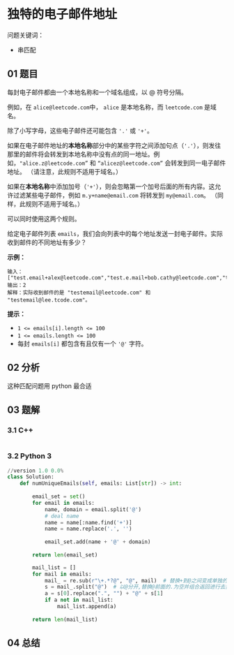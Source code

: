 # 独特的电子邮件地址
问题关键词：

- 串匹配

## 01 题目

每封电子邮件都由一个本地名称和一个域名组成，以 @ 符号分隔。

例如，在 `alice@leetcode.com`中， `alice` 是本地名称，而 `leetcode.com` 是域名。

除了小写字母，这些电子邮件还可能包含 `'.'` 或 `'+'`。

如果在电子邮件地址的**本地名称**部分中的某些字符之间添加句点（`'.'`），则发往那里的邮件将会转发到本地名称中没有点的同一地址。例如，`"alice.z@leetcode.com”` 和 `“alicez@leetcode.com”` 会转发到同一电子邮件地址。 （请注意，此规则不适用于域名。）

如果在**本地名称**中添加加号（`'+'`），则会忽略第一个加号后面的所有内容。这允许过滤某些电子邮件，例如 `m.y+name@email.com` 将转发到 `my@email.com`。 （同样，此规则不适用于域名。）

可以同时使用这两个规则。

给定电子邮件列表 `emails`，我们会向列表中的每个地址发送一封电子邮件。实际收到邮件的不同地址有多少？

 

**示例：**

```
输入：["test.email+alex@leetcode.com","test.e.mail+bob.cathy@leetcode.com","testemail+david@lee.tcode.com"]
输出：2
解释：实际收到邮件的是 "testemail@leetcode.com" 和 "testemail@lee.tcode.com"。
```

 

**提示：**

- `1 <= emails[i].length <= 100`
- `1 <= emails.length <= 100`
- 每封 `emails[i]` 都包含有且仅有一个 `'@'` 字符。

## 02 分析

这种匹配问题用 python 最合适

## 03 题解

### 3.1 C++

```c++

```

### 3.2 Python 3

```python
//version 1.0 0.0%
class Solution:
    def numUniqueEmails(self, emails: List[str]) -> int:
        
        email_set = set()
        for email in emails:
            name, domain = email.split('@')
            # deal name
            name = name[:name.find('+')]
            name = name.replace('.', '')
            
            email_set.add(name + '@' + domain)
            
        return len(email_set)
```

```python
        mail_list = []
        for mail in emails:
            mail_ = re.sub(r"\+.*?@", "@", mail)  # 替换+到@之间变成单独的@
            s = mail_.split("@")  # 以@分开,替换@前面的.为空并组合返回进行去重,然后求长度
            a = s[0].replace(".", "") + "@" + s[1]
            if a not in mail_list:
                mail_list.append(a)
                
        return len(mail_list)
```



## 04 总结

